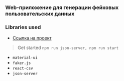 ### Web-приложение для генерации фейковых пользовательских данных

### Libraries used

- [Ссылка на проект](https://task-fake-data.web.app/)

> Get started `npm run json-server, npm run start`

- `material-ui`
- `faker.js`
- `react-csv`
- `json-server`
